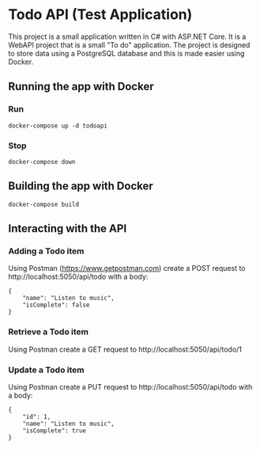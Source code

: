 # Todo API (Test Application)

This project is a small application written in C# with ASP.NET Core. It is a WebAPI project that is a small "To do" application. The project is designed to store data using a PostgreSQL database and this is made easier using Docker.

## Running the app with Docker

### Run
```
docker-compose up -d todoapi
```
### Stop
```
docker-compose down
```

## Building the app with Docker
```
docker-compose build
```

## Interacting with the API
### Adding a Todo item
Using Postman (https://www.getpostman.com) create a POST request to http://localhost:5050/api/todo with a body:
```
{
    "name": "Listen to music",
    "isComplete": false
}
```

### Retrieve a Todo item
Using Postman create a GET request to http://localhost:5050/api/todo/1

### Update a Todo item
Using Postman create a PUT request to http://localhost:5050/api/todo with a body:
```
{
    "id": 1,
    "name": "Listen to music",
    "isComplete": true
}
```